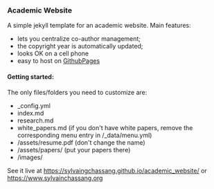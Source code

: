 ### Academic Website

A simple jekyll template for an academic website. Main features:

- lets you centralize co-author management; 
- the copyright year is automatically updated;
- looks OK on a cell phone
- easy to host on [GithubPages](https://pages.github.com/)

#### Getting started:
The only files/folders you need to customize are:

- _config.yml
- index.md
- research.md
- white_papers.md (if you don't have white papers, remove the corresponding
 menu entry in /_data/menu.yml)
- /assets/resume.pdf (don't change the name)
- /assets/papers/  (put your papers there)
- /images/

See it live at https://sylvaingchassang.github.io/academic_website/ or https://www.sylvainchassang.org
